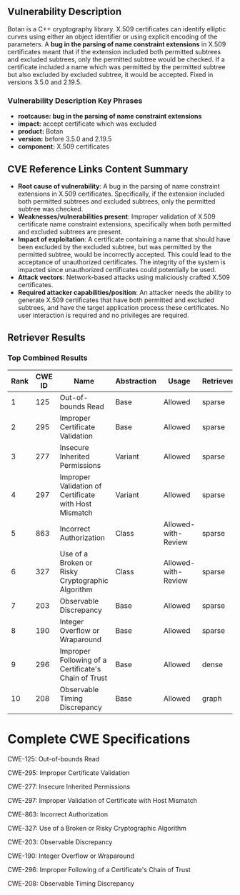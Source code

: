 ## Vulnerability Description
Botan is a C++ cryptography library. X.509 certificates can identify elliptic curves using either an object identifier or using explicit encoding of the parameters. A **bug in the parsing of name constraint extensions** in X.509 certificates meant that if the extension included both permitted subtrees and excluded subtrees, only the permitted subtree would be checked. If a certificate included a name which was permitted by the permitted subtree but also excluded by excluded subtree, it would be accepted. Fixed in versions 3.5.0 and 2.19.5.

### Vulnerability Description Key Phrases
- **rootcause:** **bug in the parsing of name constraint extensions**
- **impact:** accept certificate which was excluded
- **product:** Botan
- **version:** before 3.5.0 and 2.19.5
- **component:** X.509 certificates

## CVE Reference Links Content Summary
- **Root cause of vulnerability**: A bug in the parsing of name constraint extensions in X.509 certificates. Specifically, if the extension included both permitted subtrees and excluded subtrees, only the permitted subtree was checked.
- **Weaknesses/vulnerabilities present**: Improper validation of X.509 certificate name constraint extensions, specifically when both permitted and excluded subtrees are present.
- **Impact of exploitation**: A certificate containing a name that should have been excluded by the excluded subtree, but was permitted by the permitted subtree, would be incorrectly accepted. This could lead to the acceptance of unauthorized certificates. The integrity of the system is impacted since unauthorized certificates could potentially be used.
- **Attack vectors**: Network-based attacks using maliciously crafted X.509 certificates.
- **Required attacker capabilities/position**: An attacker needs the ability to generate X.509 certificates that have both permitted and excluded subtrees, and have the target application process these certificates. No user interaction is required and no privileges are required.

## Retriever Results

### Top Combined Results

| Rank | CWE ID | Name | Abstraction | Usage  | Retrievers | Individual Scores |
|------|--------|------|-------------|-------|------------|-------------------|
| 1 | 125 | Out-of-bounds Read | Base | Allowed | sparse | 0.503 |
| 2 | 295 | Improper Certificate Validation | Base | Allowed | sparse | 0.492 |
| 3 | 277 | Insecure Inherited Permissions | Variant | Allowed | sparse | 0.491 |
| 4 | 297 | Improper Validation of Certificate with Host Mismatch | Variant | Allowed | sparse | 0.484 |
| 5 | 863 | Incorrect Authorization | Class | Allowed-with-Review | sparse | 0.474 |
| 6 | 327 | Use of a Broken or Risky Cryptographic Algorithm | Class | Allowed-with-Review | sparse | 0.464 |
| 7 | 203 | Observable Discrepancy | Base | Allowed | sparse | 0.462 |
| 8 | 190 | Integer Overflow or Wraparound | Base | Allowed | sparse | 0.457 |
| 9 | 296 | Improper Following of a Certificate's Chain of Trust | Base | Allowed | dense | 0.434 |
| 10 | 208 | Observable Timing Discrepancy | Base | Allowed | graph | 0.002 |



# Complete CWE Specifications

CWE-125: Out-of-bounds Read

CWE-295: Improper Certificate Validation

CWE-277: Insecure Inherited Permissions

CWE-297: Improper Validation of Certificate with Host Mismatch

CWE-863: Incorrect Authorization

CWE-327: Use of a Broken or Risky Cryptographic Algorithm

CWE-203: Observable Discrepancy

CWE-190: Integer Overflow or Wraparound

CWE-296: Improper Following of a Certificate's Chain of Trust

CWE-208: Observable Timing Discrepancy